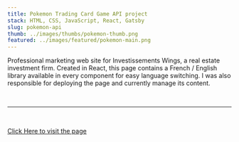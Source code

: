 ```yaml
---
title: Pokemon Trading Card Game API project
stack: HTML, CSS, JavaScript, React, Gatsby
slug: pokemon-api
thumb: ../images/thumbs/pokemon-thumb.png
featured: ../images/featured/pokemon-main.png
---
```


Professional marketing web site for Investissements Wings, a real estate investment firm. Created in React, this page contains a French / English library available in every component for easy language switching. I was also responsible for deploying the page and currently manage its content.

<br />

---

<br />

[Click Here to visit the page](http://www.investissements-wings.com)
